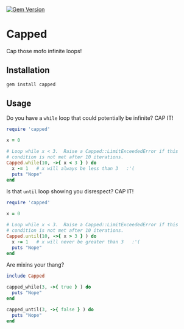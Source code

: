 [![Gem Version](https://badge.fury.io/rb/capped.svg)](http://badge.fury.io/rb/capped)
# Capped #

Cap those mofo infinite loops!

## Installation ##

```sh
gem install capped
```

## Usage ##

Do you have a ```while``` loop that could potentially be infinite?  CAP IT!

```ruby
require 'capped'

x = 0

# Loop while x < 3.  Raise a Capped::LimitExceededError if this
# condition is not met after 10 iterations.
Capped.while(10, ->{ x < 3 } ) do
  x -= 1   # x will always be less than 3   :'(
  puts "Nope"
end
```

Is that ```until``` loop showing you disrespect?  CAP IT!

```ruby
require 'capped'

x = 0

# Loop while x < 3.  Raise a Capped::LimitExceededError if this
# condition is not met after 10 iterations.
Capped.until(10, ->{ x > 3 } ) do
  x -= 1   # x will never be greater than 3   :'(
  puts "Nope"
end

```

Are mixins your thang?

```ruby
include Capped

capped_while(3, ->{ true } ) do
  puts "Nope"
end

capped_until(3, ->{ false } ) do
  puts "Nope"
end
```